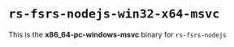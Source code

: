 # `rs-fsrs-nodejs-win32-x64-msvc`

This is the **x86_64-pc-windows-msvc** binary for `rs-fsrs-nodejs`
